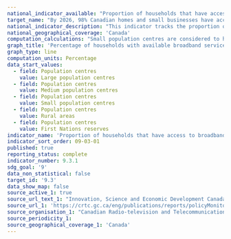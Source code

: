```yaml
---
national_indicator_available: "Proportion of households that have access to broadband Internet service at speeds of 50 Mbps for downloads / 10 Mbps for uploads and unlimited data"
target_name: "By 2026, 98% Canadian homes and small businesses have access to speeds of 50 Mbps download / 10 Mbps upload, with the goal of connecting all Canadians to these speeds by 2030"
national_indicator_description: "This indicator tracks the proportion of households that have access to broadband Internet service at speeds of 50 Mbps for downloads / 10 Mbps for uploads and unlimited data by the type of region" 
national_geographical_coverage: 'Canada' 
computation_calculations: "Small population centres are considered to have populations of between 1,000 and 29,999. Medium population centres are considered to have populations of between 30,000 and 99,999. Large population centres are considered to have populations greater than 100,000. Rural areas have populations of less than 1,000, or fewer than 400 people per square kilometre."
graph_title: 'Percentage of households with available broadband service'
graph_type: line
computation_units: Percentage
data_start_values:
  - field: Population centres
    value: Large population centres
  - field: Population centres
    value: Medium population centres
  - field: Population centres
    value: Small population centres
  - field: Population centres
    value: Rural areas
  - field: Population centres
    value: First Nations reserves
indicator_name: 'Proportion of households that have access to broadband Internet service at speeds of 50 Mbps for downloads / 10 Mbps for uploads and unlimited data'
indicator_sort_order: 09-03-01
published: true
reporting_status: complete
indicator_number: 9.3.1
sdg_goal: '9'
data_non_statistical: false
target_id: '9.3'
data_show_map: false
source_active_1: true
source_url_text_1: "Innovation, Science and Economic Development Canada (ISED) and CRTC data collection"
source_url_1: 'https://crtc.gc.ca/eng/publications/reports/policyMonitoring/2020/cmr4.htm'
source_organisation_1: "Canadian Radio-television and Telecommunications Commission"
source_periodicity_1:
source_geographical_coverage_1: 'Canada'
---
```

